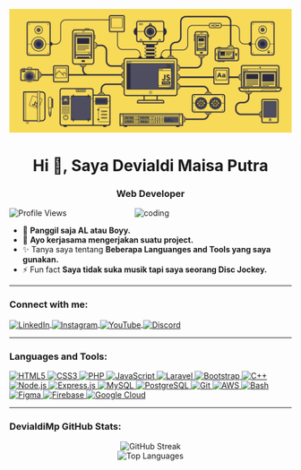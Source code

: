 [![MasterHead](https://raw.githubusercontent.com/JackGraymer/JackGraymer/main/src/img/javascript.gif)](https://instagram.com/aaldb_)

<h1 align="center">Hi 👋, Saya Devialdi Maisa Putra</h1>
<h3 align="center">Web Developer</h3>

[<img align="right" alt="coding" width="280" src="https://images-wixmp-ed30a86b8c4ca887773594c2.wixmp.com/f/c83c004e-1370-4756-88e5-4071de797088/dgdq8br-09cc7ad6-a021-47a5-b0e0-917b12b0f7a7.gif?token=eyJ0eXAiOiJKV1QiLCJhbGciOiJIUzI1NiJ9.eyJzdWIiOiJ1cm46YXBwOjdlMGQxODg5ODIyNjQzNzNhNWYwZDQxNWVhMGQyNmUwIiwiaXNzIjoidXJuOmFwcDo3ZTBkMTg4OTgyMjY0MzczYTVmMGQ0MTVlYTBkMjZlMCIsIm9iaiI6W1t7InBhdGgiOiJcL2ZcL2M4M2MwMDRlLTEzNzAtNDc1Ni04OGU1LTQwNzFkZTc5NzA4OFwvZGdkcThici0wOWNjN2FkNi1hMDIxLTQ3YTUtYjBlMC05MTdiMTJiMGY3YTcuZ2lmIn1dXSwiYXVkIjpbInVybjpzZXJ2aWNlOmZpbGUuZG93bmxvYWQiXX0.tqRMtE-b2QiI2nnefNxSDMJvZCcYqFmq2ccg_Xfzqb8">](https://instagram.com/aaldb_)

<p align="left"> 
  <img src="https://komarev.com/ghpvc/?username=devialdimp&label=Profile%20views&color=0e75b6&style=flat" alt="Profile Views" /> 
</p>


- 🤙 **Panggil saja AL atau Boyy.**
- 💪 **Ayo kerjasama mengerjakan suatu project.**
- ✨ Tanya saya tentang **Beberapa Languanges and Tools yang saya gunakan.**
- ⚡ Fun fact **Saya tidak suka musik tapi saya seorang Disc Jockey.**


---

<h3 align="left">Connect with me:</h3>
<p align="left">
  <a href="https://linkedin.com/in/devialdimaisaputra" target="_blank">
    <img align="center" src="https://raw.githubusercontent.com/rahuldkjain/github-profile-readme-generator/master/src/images/icons/Social/linked-in-alt.svg" alt="LinkedIn" height="30" width="40" />
  </a>
  <a href="https://instagram.com/@aaldb_" target="_blank">
    <img align="center" src="https://raw.githubusercontent.com/rahuldkjain/github-profile-readme-generator/master/src/images/icons/Social/instagram.svg" alt="Instagram" height="30" width="40" />
  </a>
  <a href="https://www.youtube.com/c/@djdaboyy" target="_blank">
    <img align="center" src="https://raw.githubusercontent.com/rahuldkjain/github-profile-readme-generator/master/src/images/icons/Social/youtube.svg" alt="YouTube" height="30" width="40" />
  </a>
  <a href="https://discord.gg/devialdimp" target="_blank">
    <img align="center" src="https://raw.githubusercontent.com/rahuldkjain/github-profile-readme-generator/master/src/images/icons/Social/discord.svg" alt="Discord" height="30" width="40" />
  </a>
</p>

---

<h3 align="left">Languages and Tools:</h3>
<p align="left">
  <a href="https://www.w3.org/html/" target="_blank">
    <img src="https://skillicons.dev/icons?i=html" height="40" alt="HTML5" />
  </a>
  <a href="https://www.w3schools.com/css/" target="_blank">
    <img src="https://skillicons.dev/icons?i=css" height="40" alt="CSS3" />
  </a>
  <a href="https://php.net" target="_blank">
    <img src="https://skillicons.dev/icons?i=php" height="40" alt="PHP" />
  </a>
  <a href="https://developer.mozilla.org/en-US/docs/Web/JavaScript" target="_blank">
    <img src="https://skillicons.dev/icons?i=javascript" height="40" alt="JavaScript" />
  </a>
  <a href="https://laravel.com/" target="_blank">
    <img src="https://skillicons.dev/icons?i=laravel" height="40" alt="Laravel" />
  </a>
  <a href="https://bootstrap.com/" target="_blank">
    <img src="https://skillicons.dev/icons?i=bootstrap" height="40" alt="Bootstrap" />
  </a>
  <a href="https://www.w3schools.com/cpp/" target="_blank">
    <img src="https://skillicons.dev/icons?i=cpp" height="40" alt="C++" />
  </a>
  <a href="https://nodejs.org" target="_blank">
    <img src="https://skillicons.dev/icons?i=nodejs" height="40" alt="Node.js" />
  </a>
  <a href="https://expressjs.com" target="_blank">
    <img src="https://skillicons.dev/icons?i=express" height="40" alt="Express.js" />
  </a>
  <a href="https://www.mysql.com/" target="_blank">
    <img src="https://skillicons.dev/icons?i=mysql" height="40" alt="MySQL" />
  </a>
  <a href="https://www.postgresql.org" target="_blank">
    <img src="https://skillicons.dev/icons?i=postgres" height="40" alt="PostgreSQL" />
  </a>
  <a href="https://git-scm.com/" target="_blank">
    <img src="https://skillicons.dev/icons?i=git" height="40" alt="Git" />
  </a>
  <a href="https://aws.amazon.com" target="_blank">
    <img src="https://skillicons.dev/icons?i=aws" height="40" alt="AWS" />
  </a>
  <a href="https://www.gnu.org/software/bash/" target="_blank">
    <img src="https://skillicons.dev/icons?i=bash" height="40" alt="Bash" />
  </a>
  <a href="https://www.figma.com/" target="_blank">
    <img src="https://skillicons.dev/icons?i=figma" height="40" alt="Figma" />
  </a>
  <a href="https://firebase.google.com/" target="_blank">
    <img src="https://skillicons.dev/icons?i=firebase" height="40" alt="Firebase" />
  </a>
  <a href="https://cloud.google.com" target="_blank">
    <img src="https://skillicons.dev/icons?i=gcp" height="40" alt="Google Cloud" />
  </a>
</p>

---

<h3 align="left">DevialdiMp GitHub Stats:</h3>
<div align="center">
  <img src="https://github-readme-streak-stats.herokuapp.com/?user=devialdimp&theme=dark" alt="GitHub Streak" />
  <br />
  <img src="https://github-readme-stats.vercel.app/api/top-langs?username=devialdimp&show_icons=true&locale=en&layout=compact&theme=dark" alt="Top Languages" />
</div>
